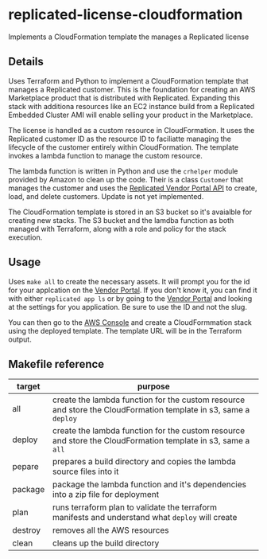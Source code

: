 # replicated-license-cloudformation
   
Implements a CloudFormation template the manages a Replicated license

Details
-------

Uses Terraform and Python to implement a CloudFormation template that
manages a Replicated customer. This is the foundation for creating an
AWS Marketplace product that is distributed with Replicated. Expanding
this stack with additiona resources like an EC2 instance build from a
Replicated Embedded Cluster AMI will enable selling your product in
the Marketplace.

The license is handled as a custom resource in CloudFormation. It uses
the Replicated customer ID as the resource ID to faciliatte managing the
lifecycle of the customer entirely within CloudFormation. The template
invokes a lambda function to manage the custom resource.

The lambda function is written in Python and use the `crhelper` module provided
by Amazon to clean up the code. Their is a class `Customer` that manages the
customer and uses the [Replicated Vendor Portal
API](https://replicated-vendor-api.readme.io/reference) to create,
load, and delete customers. Update is not yet implemented.

The CloudFormation template is stored in an S3 bucket so it's avaialble
for creating new stacks. The S3 bucket and the lamdba function as both
managed with Terraform, along with a role and policy for the stack
execution.

Usage
-----

Uses `make all` to create the necessary assets. It will prompt you for the id
for your applcation on the [Vendor Portal](https://vendor.replicated.com). If you don't know it, you can find it
  with either `replicated app ls` or by going to the [Vendor Portal](https://vendor.replicated.com) and looking
  at the settings for you application. Be sure to use the ID and not the slug.

You can then go to the [AWS Console](https://console.aws.amazon.com) and create
a CloudFormmation stack using the deployed template. The template URL will be
in the Terraform output.

## Makefile reference
| target | purpose |
|--------|----------|
| all     | create the lambda function for the custom resource and store the CloudFormation template in s3, same a `deploy` |
| deploy  | create the lambda function for the custom resource and store the CloudFormation template in s3, same a `all` |
| pepare  | prepares a build directory and copies the lambda source files into it |
| package | package the lambda function and it's dependencies into a zip file for deployment |
| plan    | runs terraform plan to validate the terraform manifests and understand what `deploy` will create |
| destroy | removes all the AWS resources |
| clean   | cleans up the build directory |

